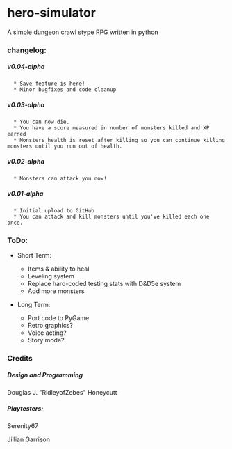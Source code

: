 # hero-simulator
A simple dungeon crawl stype RPG written in python


### changelog:
##### v0.04-alpha
	  * Save feature is here!
	  * Minor bugfixes and code cleanup
	  
##### v0.03-alpha
	  * You can now die.
	  * You have a score measured in number of monsters killed and XP earned
	  * Monsters health is reset after killing so you can continue killing monsters until you run out of health.
	  
##### v0.02-alpha
	  * Monsters can attack you now!
	  
##### v0.01-alpha
      * Initial upload to GitHub
	  * You can attack and kill monsters until you've killed each one once.
	 
### ToDo:
- Short Term:
  * Items & ability to heal
  * Leveling system
  * Replace hard-coded testing stats with D&D5e system
  * Add more monsters
		
- Long Term:
  * Port code to PyGame
  * Retro graphics?
  * Voice acting?
  * Story mode?
  
### Credits

##### Design and Programming

Douglas J. "RidleyofZebes" Honeycutt

##### Playtesters:

Serenity67

Jillian Garrison